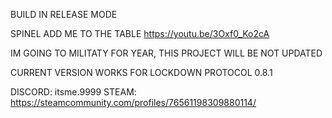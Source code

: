 BUILD IN RELEASE MODE

SPINEL ADD ME TO THE TABLE https://youtu.be/3Oxf0_Ko2cA

IM GOING TO MILITATY FOR YEAR, THIS PROJECT WILL BE NOT UPDATED

CURRENT VERSION WORKS FOR LOCKDOWN PROTOCOL 0.8.1

DISCORD: itsme.9999
STEAM: https://steamcommunity.com/profiles/76561198309880114/
